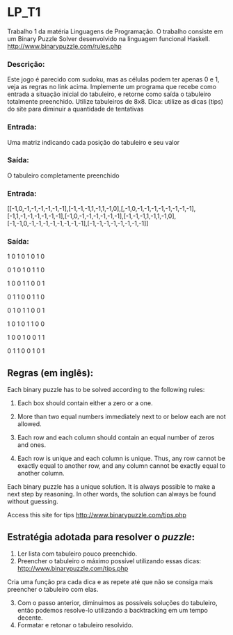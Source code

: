 # LP_T1
Trabalho 1 da matéria Linguagens de Programação. O trabalho consiste em um Binary Puzzle Solver desenvolvido na linguagem funcional Haskell. http://www.binarypuzzle.com/rules.php
### Descrição:
Este jogo é parecido com sudoku, mas as células podem ter apenas 0 e 1, veja as regras no link
acima. Implemente um programa que recebe como entrada a situação inicial do tabuleiro, e retorne
como saída o tabuleiro totalmente preenchido. Utilize tabuleiros de 8x8.
Dica: utilize as dicas (tips) do site para diminuir a quantidade de tentativas
### Entrada:
Uma matriz indicando cada posição do tabuleiro e seu valor
### Saída:
O tabuleiro completamente preenchido
### Entrada: 
[[-1,0,-1,-1,-1,-1,-1,-1],[-1,-1,-1,1,-1,1,-1,0],[,-1,0,-1,-1,-1,-1,-1,-1,-1,-1],[-1,1,-1,-1,-1,-1,-1,-1],[-1,0,-1,-1,-1,-1,-1,-1],[-1,-1,-1,1,-1,1,-1,0],[-1,-1,0,-1,-1,-1,-1,-1,-1,-1,-1],[-1,-1,-1,-1,-1,-1,-1,-1]]

### Saída:
1 0 1 0 1 0 1 0

0 1 0 1 0 1 1 0

1 0 0 1 1 0 0 1

0 1 1 0 0 1 1 0

0 1 0 1 1 0 0 1

1 0 1 0 1 1 0 0

1 0 0 1 0 0 1 1

0 1 1 0 0 1 0 1

## Regras (em inglês):

Each binary puzzle has to be solved according to the following rules:

1. Each box should contain either a zero or a one.

2. More than two equal numbers immediately next to or below each are not allowed.

3. Each row and each column should contain an equal number of zeros and ones.

4. Each row is unique and each column is unique. Thus, any row cannot be exactly equal to another row, and any column cannot be exactly equal to another column.

Each binary puzzle has a unique solution. It is always possible to make a next step by reasoning. In other words, the solution can always be found without guessing.

Access this site for tips http://www.binarypuzzle.com/tips.php 

## Estratégia adotada para resolver o _puzzle_:
1. Ler lista com tabuleiro pouco preenchido.
2. Preencher o tabuleiro o máximo possível utilizando essas dicas: http://www.binarypuzzle.com/tips.php

Cria uma função pra cada dica e as repete até que não se consiga mais preencher o tabuleiro com elas.

3. Com o passo anterior, diminuimos as possíveis soluções do tabuleiro, então podemos resolve-lo utilizando a backtracking em um tempo decente.
4. Formatar e retonar o tabuleiro resolvido.